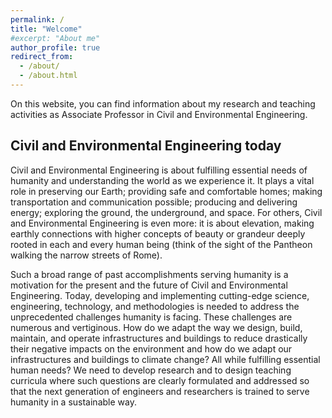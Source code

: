 ```yaml
---
permalink: /
title: "Welcome"
#excerpt: "About me"
author_profile: true
redirect_from:
  - /about/
  - /about.html
---
```


<meta name="google-site-verification" content="qXWrsPKbN4Ms8NDGUgQpVaQYMN2ihuUYTtJI_WN8Vpc" />

On this website, you can find information about my research and teaching activities as Associate Professor in Civil and Environmental Engineering.


## Civil and Environmental Engineering today

Civil and Environmental Engineering is about fulfilling essential needs of humanity and understanding the world as we experience it. It plays a vital role in preserving our Earth; providing safe and comfortable homes; making transportation and communication possible; producing and delivering energy; exploring the ground, the underground, and space. For others, Civil and Environmental Engineering is even more: it is about elevation, making earthly connections with higher concepts of beauty or grandeur deeply rooted in each and every human being (think of the sight of the Pantheon walking the narrow streets of Rome).

Such a broad range of past accomplishments serving humanity is a motivation for the present and the future of Civil and Environmental Engineering. Today, developing and implementing cutting-edge science, engineering, technology, and methodologies is needed to address the unprecedented challenges humanity is facing. These challenges are numerous and vertiginous. How do we adapt the way we design, build, maintain, and operate infrastructures and buildings to reduce drastically their negative impacts on the environment and how do we adapt our infrastructures and buildings to climate change? All while fulfilling essential human needs? We need to develop research and to design teaching curricula where such questions are clearly formulated and addressed so that the next generation of engineers and researchers is trained to serve humanity in a sustainable way.
